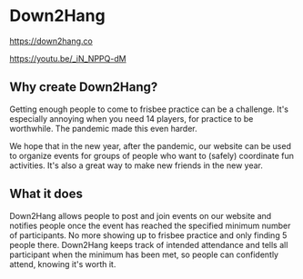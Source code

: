 # Down2Hang

https://down2hang.co

https://youtu.be/_iN_NPPQ-dM
## Why create Down2Hang?

Getting enough people to come to frisbee practice can be a challenge. It's especially annoying when you need 14 players, for practice to be worthwhile. The pandemic made this even harder.

We hope that in the new year, after the pandemic, our website can be used to organize events for groups of people who want to (safely) coordinate fun activities. It's also a great way to make new friends in the new year.

## What it does

Down2Hang allows people to post and join events on our website and notifies people once the event has reached the specified minimum number of participants. No more showing up to frisbee practice and only finding 5 people there. Down2Hang keeps track of intended attendance and tells all participant when the minimum has been met, so people can confidently attend, knowing it's worth it.

